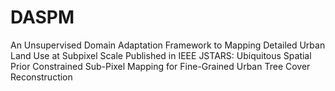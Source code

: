 # DASPM
An Unsupervised Domain Adaptation Framework to Mapping Detailed Urban Land Use at Subpixel Scale
Published in IEEE JSTARS: Ubiquitous Spatial Prior Constrained Sub-Pixel Mapping for Fine-Grained Urban Tree Cover Reconstruction
